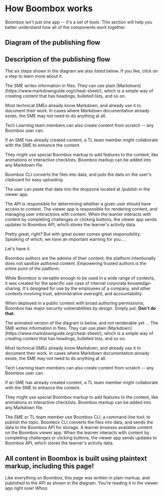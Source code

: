 # How Boombox works

Boombox isn't just one app -- it's a set of tools. This section will help you better understand how all of the components work together.

## Diagram of the publishing flow

<diagram>

<item id=sme shape=programmer-male.svg label=SME col=1 row=3>
  <line to=files label=contribute arrow=target />
</item>

<item id=files shape=document.svg label='Files' col=2 row=3>
  <line to=cli label=compile arrow=target />
</item>

<item id=instructor shape=programmer-female.svg label='Instructor' col=3 row=3>
  <line to=files label=contribute arrow=target />
  <line to=viewer label=publish arrow=target>
</item>

<item id=cli shape=heroicons:command-line-20-solid label='Boombox CLI' col=2 row=2 />

<item id=api shape=database.svg label='Boombox API' col=3 row=1>
</item>

<item id=viewer shape=openmoji:chrome label='Boombox viewer app' col=4 row=2>
  <line to=learner label='render content' arrow=target />
</item>

<line to=viewer from=api label='download content / upload user data' arrow=both />

<item id=learner shape=learner.svg label='Learner' col=4 row=3>
</item>

</diagram>

## Description of the publishing flow

The six steps shown in the diagram are also listed below. If you like, click on a step to learn more about it.

<accordion>

<item title='1. SMEs contribute to Markdown files'>
The SME writes information in files. They can use plain [Markdown](https://www.markdownguide.org/cheat-sheet/), which is a simple way of creating content that has headings, bulleted lists, and so on.

Most technical SMEs already know Markdown, and already use it to document their work. In cases where Markdown documentation already exists, the SME may not need to do anything at all.
</item>

<item title='2. Tech Learning team members enhance the files'>
Tech Learning team members can also create content from scratch -- any Boombox user can.

If an SME has already created content, a TL team member might collaborate with the SME to enhance the content.

They might use special Boombox markup to add features to the content, like animations or interactive checklists. Boombox markup can be added into any Markdown file.
</item>

<item title='3. The CLI compiles content that can be uploaded via the viewer app'>
Boombox CLI converts the files into data, and puts the data on the user's clipboard for easy uploading.

The user can paste that data into the dropzone located at /publish in the viewer app.
</item>

<item title='4. The API stores and serves content'>
The API is responsible for determining whether a given user should have access to content.
</item>

<item title='5. A learner browses available content on the Boombox viewer app'>
The viewer app is responsible for rendering content, and managing user interactions with content.
</item>

<item title='6. The viewer app sends user-data updates to the API'>
When the learner interacts with content by completing challenges or clicking buttons, the viewer app sends updates to Boombox API, which stores the learner's activity data.
</item>

</accordion>

Pretty great, right? But with great power comes great responsibility. Speaking of which, we have an important warning for you ...

<continue-button>Let's have it.</continue-button>

<warning>
Boombox authors are the admins of their content; the platform intentionally does not sanitize authored content. Empowering trusted authors is the entire point of the platform.

While Boombox is versatile enough to be used in a wide range of contexts, it was created for the specific use case of internal corporate knowledge-sharing. It's designed for use by the employees of a company, and other contexts involving trust, administrative oversight, and accountability.

When deployed in a public context with broad authoring permissions, Boombox has major security vulnerabilities _by design_. Simply put: **Don't do that.**
</warning>

<comment>
The animated version of the diagram is below, and not renderable yet ...

<diagram>
<item shape=author label=SME col=1 show-in=1 />
<item shape=files label='Files' col=2 show-in=1 />
<item shape=terminal label='Boombox CLI' col=3 show-in=2>

<caption>
The SME writes information in files. They can use plain [Markdown](https://www.markdownguide.org/cheat-sheet/), which is a simple way of creating content that has headings, bulleted lists, and so on.

Most technical SMEs already know Markdown, and already use it to document their work. In cases where Markdown documentation already exists, the SME may not need to do anything at all.

<minimized-content prompt='See short markdown example'>
</minimized-content>
</caption>

<caption>
Tech Learning team members can also create content from scratch -- any Boombox user can.

If an SME has already created content, a TL team member might collaborate with the SME to enhance the content.

They might use special Boombox markup to add features to the content, like animations or interactive checklists. Boombox markup can be added into any Markdown file.

<minimized-content prompt='See an example of Boombox markup'>
</minimized-content>
</caption>

<caption>
The SME or TL team member use Boombox CLI, a command-line tool, to publish the topic.
</caption>

<caption>
Boombox CLI converts the files into data, and sends the data to the Boombox API for storage.
</caption>

<caption>
A learner browses available content on the Boombox viewer app.
</caption>

<caption>
When the learner interacts with content by completing challenges or clicking buttons, the viewer app sends updates to Boombox API, which stores the learner's activity data.
</caption>
</diagram>
</comment>

## All content in Boombox is built using plaintext markup, including this page!

Like everything on Boombox, this page was written in plain markup, and published to the API as shown in the diagram. You're reading it in the viewer app right now! _Whoa._
